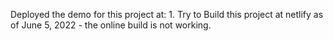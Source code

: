 Deployed the demo for this project at: 1. Try to Build this project at netlify
as of June 5, 2022 - the online build is not working.
